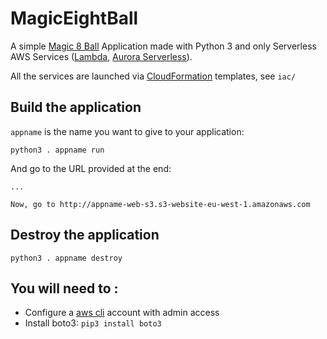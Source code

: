 # MagicEightBall

A simple [Magic 8 Ball](https://en.wikipedia.org/wiki/Magic_8-Ball) Application made with Python 3 and only Serverless AWS Services ([Lambda](https://aws.amazon.com/lambda/), [Aurora Serverless](https://aws.amazon.com/rds/aurora/serverless/)).

All the services are launched via [CloudFormation](https://aws.amazon.com/cloudformation/) templates, see `iac/`

## Build the application 
`appname` is the name you want to give to your application:
```
python3 . appname run
```
And go to the URL provided at the end:
```
...

Now, go to http://appname-web-s3.s3-website-eu-west-1.amazonaws.com
```

## Destroy the application
```
python3 . appname destroy
```
## You will need to : 
* Configure a [aws cli](https://docs.aws.amazon.com/cli/latest/userguide/cli-chap-configure.html) account with admin access
* Install boto3: `pip3 install boto3`
